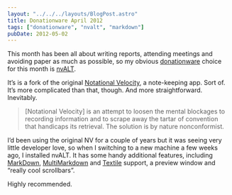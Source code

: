 ```yaml
---
layout: "../../../layouts/BlogPost.astro"
title: Donationware April 2012
tags: ["donationware", "nvalt", "markdown"]
pubDate: 2012-05-02
---
```


This month has been all about writing reports, attending meetings and avoiding paper as much as possible, so my obvious [donationware](/2012/04/05/donationware/) choice for this month is [nvALT](http://brettterpstra.com/project/nvalt/).

It’s is a fork of the original [Notational Velocity](http://notational.net/), a note-keeping app. Sort of. It’s more complicated than that, though. And more straightforward. Inevitably.

> [Notational Velocity] is an attempt to loosen the mental blockages to recording information and to scrape away the tartar of convention that handicaps its retrieval. The solution is by nature nonconformist.

I’d been using the original NV for a couple of years but it was seeing very little developer love, so when I switching to a new machine a few weeks ago, I installed nvALT. It has some handy additional features, including [MarkDown](http://daringfireball.net/projects/markdown/), [MultiMarkdown](http://fletcherpenney.net/multimarkdown/) and [Textile](http://www.textism.com/tools/textile/) support, a preview window and “really cool scrollbars”.

Highly recommended.
